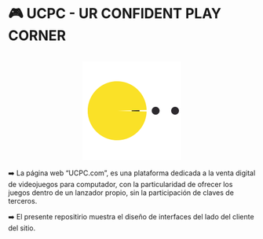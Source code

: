 # 🎮 UCPC - UR CONFIDENT PLAY CORNER
<div align="center">
	<br>
	<img src="https://raw.githubusercontent.com/Aniket965/Aniket965/master/pacman.svg?sanitize=true" width="200" height="200">
	<br>
</div>
  
 ➡️  La página web “UCPC.com”, es una plataforma dedicada a la venta digital de videojuegos para computador,
      con la particularidad de ofrecer los juegos dentro de un lanzador propio, sin la participación de claves de terceros.
      
 ➡️  El presente repositirio muestra el diseño de interfaces del lado del cliente del sitio.
